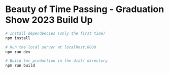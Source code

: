 # Beauty of Time Passing - Graduation Show 2023 Build Up


``` bash
# Install dependencies (only the first time)
npm install

# Run the local server at localhost:8080
npm run dev

# Build for production in the dist/ directory
npm run build
```
